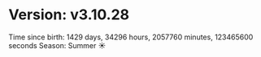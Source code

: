 # Version: v3.10.28
Time since birth: 1429 days, 34296 hours, 2057760 minutes, 123465600 seconds
Season: Summer ☀️
